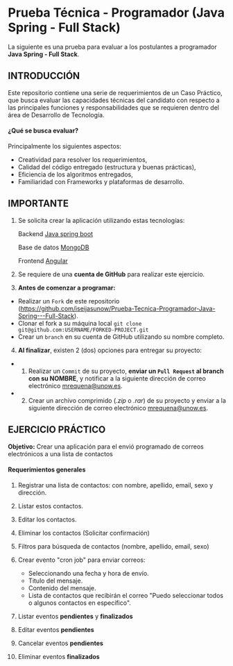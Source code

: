 # Prueba Técnica - Programador (Java Spring - Full Stack)

La siguiente es una prueba para evaluar a los postulantes a programador **Java Spring - Full Stack**.

## INTRODUCCIÓN

Este repositorio contiene una serie de requerimientos de un Caso Práctico, que busca evaluar las capacidades técnicas del candidato con respecto a las principales funciones y responsabilidades que se requieren dentro del área de Desarrollo de Tecnología.

#### ¿Qué se busca evaluar?

Principalmente los siguientes aspectos:

+ Creatividad para resolver los requerimientos,
+ Calidad del código entregado (estructura y buenas prácticas),
+ Eficiencia de los algoritmos entregados,
+ Familiaridad con Frameworks y plataformas de desarrollo.

## IMPORTANTE

1. Se solicita crear la aplicación utilizando estas tecnologías:

	Backend [Java spring boot ](https://spring.io/projects/spring-boot)

	Base de datos [MongoDB ](https://www.mongodb.com/es)

	Frontend [Angular ](https://angular.io/)

2. Se requiere de una **cuenta de GitHub** para realizar este ejercicio.

3.  **Antes de comenzar a programar:**

* Realizar un `Fork` de este repositorio (https://github.com/iseijasunow/Prueba-Tecnica-Programador-Java-Spring---Full-Stack).
* Clonar el fork a su máquina local `git clone git@github.com:USERNAME/FORKED-PROJECT.git`
* Crear un `branch` en su cuenta de GitHub utilizando su nombre completo.

4.  **Al finalizar**, existen 2 (dos) opciones para entregar su proyecto:

* 1) Realizar un `Commit` de su proyecto, **enviar un `Pull Request` al branch con su NOMBRE**, y notificar a la siguiente dirección de correo electrónico [mrequena@unow.es](mailto:mrequena@unow.es).

* 2) Crear un archivo comprimido (_.zip_ o _.rar_) de su proyecto y enviar a la siguiente dirección de correo electrónico [mrequena@unow.es](mailto:mrequena@unow.es).

## EJERCICIO PRÁCTICO

**Objetivo:** Crear una aplicación para el envió programado de correos electrónicos a una lista de contactos
 
#### Requerimientos generales

1. Registrar una lista de contactos: con nombre, apellido, email, sexo y dirección.

2. Listar estos contactos.

3. Editar los contactos.

4. Eliminar los contactos (Solicitar confirmación)

5. Filtros para búsqueda de contactos (nombre, apellido, email, sexo)

6. Crear evento "cron job" para enviar correos:  
	 - Seleccionando una fecha y hora de envío.
	 - Titulo del mensaje.
	 - Contenido del mensaje.
	 - Lista de contactos que recibirán el correo "Puedo seleccionar todos o algunos contactos en específico".

7. Listar eventos **pendientes** y **finalizados**

8. Editar eventos **pendientes** 

9. Cancelar eventos **pendientes** 

10. Eliminar eventos  **finalizados**